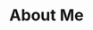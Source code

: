 ---
layout: About-Me
title: About Me
me: Wilber Carrascal
image: /img/thumbnails/thumbnail.jpg
description: Lorem Ipsum is simply dummy text of the printing and typesetting industry. Lorem Ipsum has been the
  industry's standard dummy text ever since the 1500s, when an unknown printer took a galley of type and
  scrambled it to make a type specimen book. It has survived not only five centuries, but also the leap into
  electronic typesetting, remaining essentially unchanged. It was popularised in the 1960s with the release of
  Letraset sheets containing Lorem Ipsum passages, and more recently with desktop publishing software like
  Letraset sheets containing Lorem Ipsum passages, and more recently with desktop publishing software like
  Letraset sheets containing Lorem Ipsum passages, and more recently with desktop publishing software like
  Aldus PageMaker including versions of Lorem Ipsum.
cvLink: https://github.com/WilberC/this_person_doesnt_exist
experience:
  - name: Lorem Ipsum is simply dummy 1
    year: 1991
    extras: consectetur, from a Lorem Ipsum passage, and going through
    company:
      placeName: Google 1
      url: https://github.com/WilberC/this_person_doesnt_exist
  - name: Lorem Ipsum is simply dummy 2
    year: 1992
    company:
      placeName: Google 2
      url: https://github.com/WilberC/this_person_doesnt_exist
  - name: Lorem Ipsum is simply dummy 3
    year: 1993
    extras: consectetur, from a Lorem Ipsum passage, and going through
miscellaneous:
  - desc: Lorem Ipsum passages, and more recently 1
  - desc: Lorem Ipsum passages, and more recently 2
  - desc: Lorem Ipsum passages, and more recently 3
  - desc: Lorem Ipsum passages, and more recently 4
---